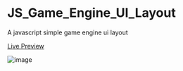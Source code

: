 # JS_Game_Engine_UI_Layout
A javascript simple game engine ui layout

[Live Preview](https://mainman002.github.io/JS_Game_Engine_UI_Layout/)

![image](https://user-images.githubusercontent.com/11281480/152271734-77628064-eff4-4b03-b057-60df0f1fe606.png)
